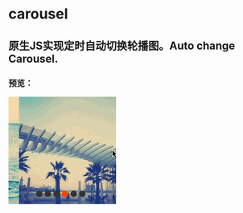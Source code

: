 # carousel
## 原生JS实现定时自动切换轮播图。Auto change Carousel.
### 预览：
![原生JS实现定时自动切换轮播图。Auto change Carousel.](./preview.gif)

